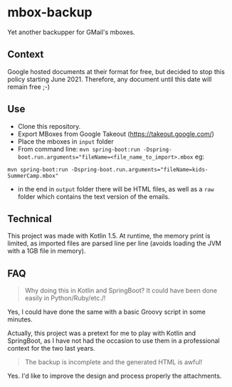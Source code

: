 # mbox-backup

Yet another backupper for GMail's mboxes.

## Context

Google hosted documents at their format for free, but decided to stop this policy starting June 2021. Therefore, any document until this date will remain free ;-)

## Use

* Clone this repository.
* Export MBoxes from Google Takeout (https://takeout.google.com/)
* Place the mboxes in `input` folder
* From command line: `mvn spring-boot:run -Dspring-boot.run.arguments="fileName=<file_name_to_import>.mbox`
  eg:

```
mvn spring-boot:run -Dspring-boot.run.arguments="fileName=kids-SummerCamp.mbox"
```

* in the end in `output` folder there will be HTML files, as well as a `raw` folder which contains the text version of the emails.

## Technical

This project was made with Kotlin 1.5. At runtime, the memory print is limited, as imported files are parsed line per line (avoids loading the JVM with a 1GB file in memory).

## FAQ

> Why doing this in Kotlin and SpringBoot? It could have been done easily in Python/Ruby/etc./!

Yes, I could have done the same with a basic Groovy script in some minutes.

Actually, this project was a pretext for me to play with Kotlin and SpringBoot, as I have not had the occasion to use them in a professional context for the two last years.

> The backup is incomplete and the generated HTML is awful!

Yes. I'd like to improve the design and process properly the attachments.